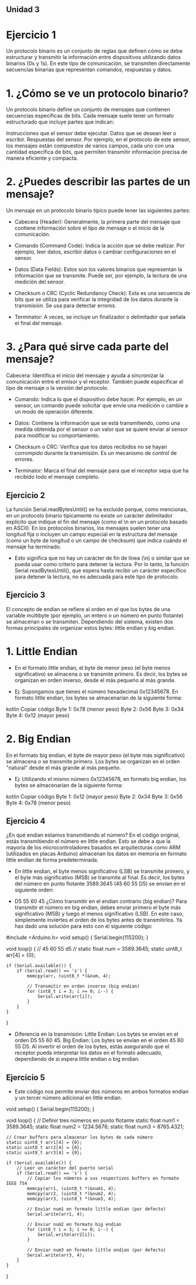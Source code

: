 ## Unidad 3
# Ejercicio 1
Un protocolo binario es un conjunto de reglas que definen cómo se debe estructurar y transmitir la información entre dispositivos utilizando datos binarios (0s y 1s). En este tipo de comunicación, se transmiten directamente secuencias binarias que representan comandos, respuestas y datos.

# 1. ¿Cómo se ve un protocolo binario?
Un protocolo binario define un conjunto de mensajes que contienen secuencias específicas de bits. Cada mensaje suele tener un formato estructurado que incluye partes que indican:

Instrucciones que el sensor debe ejecutar.
Datos que se desean leer o escribir.
Respuestas del sensor.
Por ejemplo, en el protocolo de este sensor, los mensajes están compuestos de varios campos, cada uno con una cantidad específica de bits, que permiten transmitir información precisa de manera eficiente y compacta.

# 2. ¿Puedes describir las partes de un mensaje?
Un mensaje en un protocolo binario típico puede tener las siguientes partes:

- Cabecera (Header): Generalmente, la primera parte del mensaje que contiene información sobre el tipo de mensaje o el inicio de la comunicación.

- Comando (Command Code): Indica la acción que se debe realizar. Por ejemplo, leer datos, escribir datos o cambiar configuraciones en el sensor.

- Datos (Data Fields): Estos son los valores binarios que representan la información que se transmite. Puede ser, por ejemplo, la lectura de una medición del sensor.

- Checksum o CRC (Cyclic Redundancy Check): Esta es una secuencia de bits que se utiliza para verificar la integridad de los datos durante la transmisión. Se usa para detectar errores.

- Terminator: A veces, se incluye un finalizador o delimitador que señala el final del mensaje.

# 3. ¿Para qué sirve cada parte del mensaje?
Cabecera: Identifica el inicio del mensaje y ayuda a sincronizar la comunicación entre el emisor y el receptor. También puede especificar el tipo de mensaje o la versión del protocolo.

- Comando: Indica lo que el dispositivo debe hacer. Por ejemplo, en un sensor, un comando puede solicitar que envíe una medición o cambie a un modo de operación diferente.

- Datos: Contiene la información que se está transmitiendo, como una medida obtenida por el sensor o un valor que se quiere enviar al sensor para modificar su comportamiento.

- Checksum o CRC: Verifica que los datos recibidos no se hayan corrompido durante la transmisión. Es un mecanismo de control de errores.

- Terminator: Marca el final del mensaje para que el receptor sepa que ha recibido todo el mensaje completo.

## Ejercicio 2
La función Serial.readBytesUntil() se ha excluido porque, como mencionas, en un protocolo binario típicamente no existe un carácter delimitador explícito que indique el fin del mensaje (como el \n en un protocolo basado en ASCII). En los protocolos binarios, los mensajes suelen tener una longitud fija o incluyen un campo especial en la estructura del mensaje (como un byte de longitud o un campo de checksum) que indica cuándo el mensaje ha terminado.

- Esto significa que no hay un carácter de fin de línea (\n) o similar que se pueda usar como criterio para detener la lectura. Por lo tanto, la función Serial.readBytesUntil(), que espera hasta recibir un carácter específico para detener la lectura, no es adecuada para este tipo de protocolo.

## Ejercicio 3
El concepto de endian se refiere al orden en el que los bytes de una variable multibyte (por ejemplo, un entero o un número en punto flotante) se almacenan o se transmiten. Dependiendo del sistema, existen dos formas principales de organizar estos bytes: little endian y big endian.

# 1. Little Endian
- En el formato little endian, el byte de menor peso (el byte menos significativo) se almacena o se transmite primero. Es decir, los bytes se organizan en orden inverso, desde el más pequeño al más grande.

- Ej: Supongamos que tienes el número hexadecimal 0x12345678. En formato little endian, los bytes se almacenarían de la siguiente forma:

kotlin
Copiar código
Byte 1: 0x78 (menor peso)
Byte 2: 0x56
Byte 3: 0x34
Byte 4: 0x12 (mayor peso)
# 2. Big Endian
En el formato big endian, el byte de mayor peso (el byte más significativo) se almacena o se transmite primero. Los bytes se organizan en el orden "natural" desde el más grande al más pequeño.

- Ej: Utilizando el mismo número 0x12345678, en formato big endian, los bytes se almacenarían de la siguiente forma:

kotlin
Copiar código
Byte 1: 0x12 (mayor peso)
Byte 2: 0x34
Byte 3: 0x56
Byte 4: 0x78 (menor peso)

## Ejercicio 4
¿En qué endian estamos transmitiendo el número?
En el código original, estás transmitiendo el número en little endian. Esto se debe a que la mayoría de los microcontroladores basados en arquitecturas como ARM (utilizados en placas Arduino) almacenan los datos en memoria en formato little endian de forma predeterminada.

- En little endian, el byte menos significativo (LSB) se transmite primero, y el byte más significativo (MSB) se transmite al final. Es decir, los bytes del número en punto flotante 3589.3645 (45 60 55 D5) se envían en el siguiente orden:

- D5 55 60 45
¿Cómo transmitir en el endian contrario (big endian)?
Para transmitir el número en big endian, debes enviar primero el byte más significativo (MSB) y luego el menos significativo (LSB). En este caso, simplemente inviertes el orden de los bytes antes de transmitirlos. Ya has dado una solución para esto con el siguiente código:

#include <Arduino.h>
void setup() {
    Serial.begin(115200);
}

void loop() {
    // 45 60 55 d5 //
    static float num = 3589.3645;
    static uint8_t arr[4] = {0};

    if (Serial.available()) {
        if (Serial.read() == 's') {
            memcpy(arr, (uint8_t *)&num, 4);

            // Transmitir en orden inverso (big endian)
            for (int8_t i = 3; i >= 0; i--) {
                Serial.write(arr[i]);
            }
        }
    }
}

- Diferencia en la transmisión:
Little Endian: Los bytes se envían en el orden D5 55 60 45.
Big Endian: Los bytes se envían en el orden 45 60 55 D5.
Al invertir el orden de los bytes, estás asegurando que el receptor pueda interpretar los datos en el formato adecuado, dependiendo de si espera little endian o big endian.

## Ejercicio 5
- Este código nos permite enviar dos números en ambos formatos endian y un tercer número adicional en little endian.

void setup() {
    Serial.begin(115200);
}

void loop() {
    // Definir tres números en punto flotante
    static float num1 = 3589.3645;
    static float num2 = 1234.5678;
    static float num3 = 8765.4321;

    // Crear buffers para almacenar los bytes de cada número
    static uint8_t arr1[4] = {0};
    static uint8_t arr2[4] = {0};
    static uint8_t arr3[4] = {0};

    if (Serial.available()) {
        // Leer un carácter del puerto serial
        if (Serial.read() == 's') {
            // Copiar los números a sus respectivos buffers en formato IEEE 754
            memcpy(arr1, (uint8_t *)&num1, 4);
            memcpy(arr2, (uint8_t *)&num2, 4);
            memcpy(arr3, (uint8_t *)&num3, 4);

            // Enviar num1 en formato little endian (por defecto)
            Serial.write(arr1, 4);
            
            // Enviar num2 en formato big endian
            for (int8_t i = 3; i >= 0; i--) {
                Serial.write(arr2[i]);
            }

            // Enviar num3 en formato little endian (por defecto)
            Serial.write(arr3, 4);
        }
    }
}